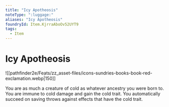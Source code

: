 ```yaml
---
title: "Icy Apotheosis"
noteType: ":luggage:"
aliases: "Icy Apotheosis"
foundryId: Item.KjrraAboOv52UYT9
tags:
  - Item
---
```


# Icy Apotheosis
![[pathfinder2e/Feats/zz_asset-files/icons-sundries-books-book-red-exclamation.webp|150]]

You are as much a creature of cold as whatever ancestry you were born to. You are immune to cold damage and gain the cold trait. You automatically succeed on saving throws against effects that have the cold trait.
